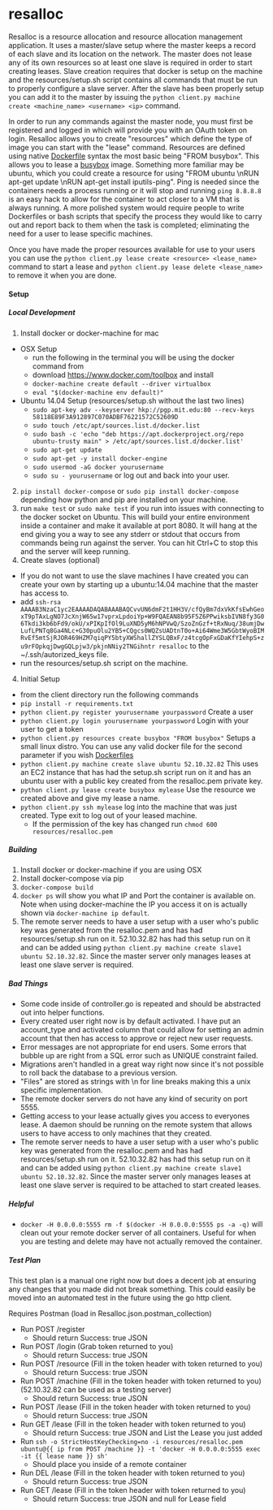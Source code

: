 # resalloc

Resalloc is a resource allocation and resource allocation management application. It uses a master/slave setup where the master keeps a record of each slave and its location on the network. The master does not lease any of its own resources so at least one slave is required in order to start creating leases. Slave creation requires that docker is setup on the machine and the resources/setup.sh script contains all commands that must be run to properly configure a slave server. After the slave has been properly setup you can add it to the master by issuing the `python client.py machine create <machine_name> <username> <ip>` command.

In order to run any commands against the master node, you must first be registered and logged in which will provide you with an OAuth token on login. Resalloc allows you to create "resources" which define the type of image you can start with the "lease" command. Resources are defined using native [Dockerfile](https://docs.docker.com/reference/builder/) syntax the most basic being "FROM busybox". This allows you to lease a [busybox](https://hub.docker.com/_/busybox/) image. Something more familiar may be ubuntu, which you could create a resource for using "FROM ubuntu \nRUN apt-get update \nRUN apt-get install iputils-ping". Ping is needed since the containers needs a process running or it will stop and running `ping 8.8.8.8` is an easy hack to allow for the container to act closer to a VM that is always running. A more polished system would require people to write Dockerfiles or bash scripts that specify the process they would like to carry out and report back to them when the task is completed; eliminating the need for a user to lease specific machines.

Once you have made the proper resources available for use to your users you can use the `python client.py lease create <resource> <lease_name>` command to start a lease and `python client.py lease delete <lease_name>` to remove it when you are done.

#### Setup

##### Local Development

1. Install docker or docker-machine for mac
  - OSX Setup
    - run the following in the terminal you will be using the docker command from
    - download https://www.docker.com/toolbox and install
    - `docker-machine create default --driver virtualbox`
    - `eval "$(docker-machine env default)"`
  - Ubuntu 14.04 Setup (resources/setup.sh without the last two lines)
    - `sudo apt-key adv --keyserver hkp://pgp.mit.edu:80 --recv-keys 58118E89F3A912897C070ADBF76221572C52609D`
    - `sudo touch /etc/apt/sources.list.d/docker.list`
    - `sudo bash -c 'echo "deb https://apt.dockerproject.org/repo ubuntu-trusty main" > /etc/apt/sources.list.d/docker.list'`
    - `sudo apt-get update`
    - `sudo apt-get -y install docker-engine`
    - `sudo usermod -aG docker yourusername`
    - `sudo su - yourusername` or log out and back into your user.
2. `pip install docker-compose` or `sudo pip install docker-compose` depending how python and pip are installed on your machine.
3. run `make test` or `sudo make test` if you run into issues with connecting to the docker socket on Ubuntu. This will build your entire environment inside a container and make it available at port 8080. It will hang at the end giving you a way to see any stderr or stdout that occurs from commands being run against the server. You can hit Ctrl+C to stop this and the server will keep running.
4. Create slaves (optional)
  - If you do not want to use the slave machines I have created you can create your own by starting up a ubuntu:14.04 machine that the master has access to.
  - add `ssh-rsa AAAAB3NzaC1yc2EAAAADAQABAAABAQCvvUN6dmF2t1HH3V/cfQyBm7dxVkKfsEwhGeoxT9pTAxLgNO7JcXnjW65w17vprxLpdoiYp+W9FQAEAN8b95F5Z6PPwiksbIVN8fy3G06Tkdi3kb6bFd9/okU/xPIKpIfOl9LuXND5yM6hNPVwQ/SzoZnGzf+tRxNuq/38umjDwLufLPNTq8Ga4NLc+G30puOlu2YB5+CQgcs0WQZsUADtnT0o+Ai64Wme3W5GbtWyoBIMRvEf5mtSjRJOR469HZM7qiqPY5btyXWShallZYSLQBxF/z4tcgOpFxGDaKfYIehpS+zu9rFOpkqjDwgGQLpjw3/pkjnNNiy2TNGihntr resalloc` to the ~/.ssh/autorized_keys file.
  - run the resources/setup.sh script on the machine.
4. Initial Setup
  - from the client directory run the following commands
  - `pip install -r requirements.txt`
  - `python client.py register yourusername yourpassword` Create a user
  - `python client.py login yourusername yourpassword` Login with your user to get a token
  - `python client.py resources create busybox "FROM busybox"` Setups a small linux distro. You can use any valid docker file for the second parameter if you wish [Dockerfiles](https://docs.docker.com/reference/builder/)
  - `python client.py machine create slave ubuntu 52.10.32.82` This uses an EC2 instance that has had the setup.sh script run on it and has an ubuntu user with a public key created from the resalloc.pem private key.
  - `python client.py lease create busybox mylease` Use the resource we created above and give my lease a name.
  - `python client.py ssh mylease` log into the machine that was just created. Type exit to log out of your leased machine.
    - If the permission of the key has changed run `chmod 600 resources/resalloc.pem`

##### Building

1. Install docker or docker-machine if you are using OSX
2. Install docker-compose via pip
3. `docker-compose build`
4. `docker ps` will show you what IP and Port the container is available on. Note when using docker-machine the IP you access it on is actually shown via `docker-machine ip default`.
5. The remote server needs to have a user setup with a user who's public key was generated from the resalloc.pem and has had resources/setup.sh run on it. 52.10.32.82 has had this setup run on it and can be added using `python client.py machine create slave1 ubuntu 52.10.32.82`. Since the master server only manages leases at least one slave server is required.

##### Bad Things

- Some code inside of controller.go is repeated and should be abstracted out into helper functions.
- Every created user right now is by default activated. I have put an account_type and activated column that could allow for setting an admin account that then has access to approve or reject new user requests.
- Error messages are not appropriate for end users. Some errors that bubble up are right from a SQL error such as UNIQUE constraint failed.
- Migrations aren't handled in a great way right now since it's not possible to roll back the database to a previous version.
- "Files" are stored as strings with \n for line breaks making this a unix specific implementation.
- The remote docker servers do not have any kind of security on port 5555.
- Getting access to your lease actually gives you access to everyones lease. A daemon should be running on the remote system that allows users to have access to only machines that they created.
- The remote server needs to have a user setup with a user who's public key was generated from the resalloc.pem and has had resources/setup.sh run on it. 52.10.32.82 has had this setup run on it and can be added using `python client.py machine create slave1 ubuntu 52.10.32.82`. Since the master server only manages leases at least one slave server is required to be attached to start created leases.



##### Helpful

- `docker -H 0.0.0.0:5555 rm -f $(docker -H 0.0.0.0:5555 ps -a -q)` will clean out your remote docker server of all containers. Useful for when you are testing and delete may have not actually removed the container.

##### Test Plan

This test plan is a manual one right now but does a decent job at ensuring any changes that you made did not break something. This could easily be moved into an automated test in the future using the go http client.

Requires Postman (load in Resalloc.json.postman_collection)

- Run POST /register
  - Should return Success: true JSON
- Run POST /login (Grab token returned to you)
  - Should return Success: true JSON
- Run POST /resource (Fill in the token header with token returned to you)
  - Should return Success: true JSON
- Run POST /machine (Fill in the token header with token returned to you) (52.10.32.82 can be used as a testing server)
  - Should return Success: true JSON
- Run POST /lease (Fill in the token header with token returned to you)
  - Should return Success: true JSON
- Run GET /lease (Fill in the token header with token returned to you)
  - Should return Success: true JSON and List the Lease you just added
- Run `ssh -o StrictHostKeyChecking=no -i resources/resalloc.pem ubuntu@{{ ip from POST /machine }} -t 'docker -H 0.0.0.0:5555 exec -it {{ lease name }} sh'`
  - Should place you inside of a remote container
- Run DEL /lease (Fill in the token header with token returned to you)
  - Should return Success: true JSON
- Run GET /lease (Fill in the token header with token returned to you)
  - Should return Success: true JSON and null for Lease field
